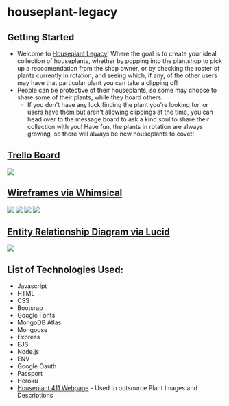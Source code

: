 # houseplant-legacy

## Getting Started
* Welcome to [Houseplant Legacy](https://houseplant-legacy.herokuapp.com/)! Where the goal is to create your ideal collection of houseplants, whether by popping into the plantshop to pick up a reccomendation from the shop owner, or by checking the roster of plants currently in rotation, and seeing which, if any, of the other users may have that particular plant you can take a clipping of! 
* People can be protective of their houseplants, so some may choose to share some of their plants, while they hoard others. 
  * If you don't have any luck finding the plant you're looking for, or users have them but aren't allowing clippings at the time, you can head over to the message board to ask a kind soul to share their collection with you! Have fun, the plants in rotation are always growing, so there will always be new houseplants to covet! 

## [Trello Board](https://trello.com/b/xJ6UkHSD/houseplant-legacy)
![](https://i.imgur.com/9goliEW.png)

## [Wireframes via Whimsical](https://whimsical.com/EyZwK5a61Bu5Sggtb1MxUK)


![](https://i.imgur.com/Za1flos.png)
![](https://i.imgur.com/3DbyQ8p.png)
![](https://i.imgur.com/TSNBEAd.png)
![](https://i.imgur.com/huFHakJ.png)

## [Entity Relationship Diagram via Lucid](https://lucid.app/lucidchart/7757d7e5-1188-4151-a901-19f58b9c0998/edit?shared=true&page=0_0#)
![](https://i.imgur.com/ra6ujMK.png)


## List of Technologies Used:
* Javascript
* HTML
* CSS
* Bootsrap 
* Google Fonts
* MongoDB Atlas
* Mongoose
* Express
* EJS
* Node.js
* ENV
* Google Oauth
* Passport
* Heroku
* [Houseplant 411 Webpage](https://www.houseplant411.com/houseplant) - Used to outsource Plant Images and Descriptions 